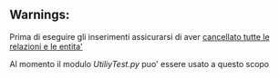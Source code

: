 ## Warnings:

Prima di eseguire gli inserimenti assicurarsi di aver <u>cancellato tutte le relazioni e le entita'</u>

Al momento il modulo *UtiliyTest.py* puo' essere usato a questo scopo